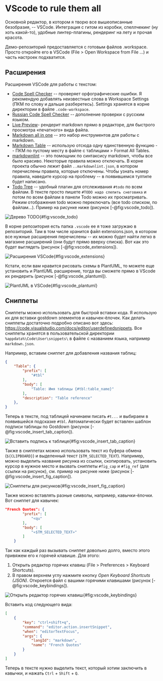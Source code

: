# VScode to rule them all

Основной редактор, в котором я творю все вышеописанные безобразия, -- VSCode. Интеграция с гитом из коробки, спеллчекинг (ну хоть какой-то), удобные линтер-плагины, рендеринг на лету и прочая красота.

Демо-репозиторий предоставляется с готовым файлов .workspace. Просто откройте его в VSCode (File > Open Workspace from File ...) и часть настроек подхватится.

## Расширения

Расширения VSCode для работы с текстом:

- [Code Spell Checker](https://marketplace.visualstudio.com/items?itemName=streetsidesoftware.code-spell-checker) -- проверяет орфографические ошибки. Я рекомендую добавлять неизвестные слова в Workspace Settings (ПКМ по слову и дальше разберетесь). Settings хранятся в корне директории в файле `.code-workspace`.
- [Russian Code Spell Checker](https://marketplace.visualstudio.com/items?itemName=streetsidesoftware.code-spell-checker-russian) -- дополнение проверки с русским языком.
- [Live Preview](https://marketplace.visualstudio.com/items?itemName=ms-vscode.live-server)- рендерит markdown прямо в редакторе, для быстрого просмотра «печатного» вида файла.
- [Markdown all in one](https://marketplace.visualstudio.com/items?itemName=yzhang.markdown-all-in-one) -- это набор инструментов для работы с markdown.
- [Markdown Table](https://marketplace.visualstudio.com/items?itemName=TakumiI.markdowntable) -- использую отсюда одну единственную функцию -- ПКМ по пустому месту в файле с таблицами > Format All Tables.
- [markdownlint](https://marketplace.visualstudio.com/items?itemName=DavidAnson.vscode-markdownlint) -- это помощник по синтаксису markdown, чтобы все было красиво. Некоторые правила можно отключать. В корне проекта обычно лежит файл `..markdownlint.json`, в котором перечислены правила, которые отключены. Чтобы узнать номер правила, наведите курсор на проблему -- в появившемся тултипе будет написано.
- [Todo Tree](https://marketplace.visualstudio.com/items?itemName=Gruntfuggly.todo-tree) -- удобный плагин для отслеживания `#todo` по всем файлам. В тексте просто пишете `#TODO надо слепить снеговика` и потом по всем файлам в панели Todo можно их просматривать. Режим отображения todo можно переключать (все todo списком, по файлам...). Пример на рисунке ниже (рисунок [-@fig:vscode_todo]).

![Дерево TODO](_img/vscode_todo.png){#fig:vscode_todo}

В корне репозитория есть папка `.vscode` ее я тоже загружаю в репозиторий. Там в том числе хранится файл extensions.json, в котором все нужные расширения перечислены -- их можно будет найти легко в магазине расширений (они будут прямо вверху списка). Вот как это будет выглядеть (рисунок [-@fig:vscode_extensions]).

![Расширения VSCode](_img/vscode_extensions.png){#fig:vscode_extensions}

Кстати, если вам нравится рисовать схемы в PlantUML, то можете еще установить и PlantUML расширение, тогда вы сможете прямо в VScode их рендерить (рисунок [-@fig:vscode_plantuml]).

![PlantUML в VSCode](_img/vscode_plantuml.png){#fig:vscode_plantuml}

## Сниппеты

Сниппеты можно использовать для быстрой вставки кода. Я использую их для вставки gostdown элементов и кавычек-ёлочек. Как делать сниппеты достаточно подробно описано вот здесь: https://code.visualstudio.com/docs/editor/userdefinedsnippets. Все сниппеты хранятся в пользовательской директории `%appdata%\Code\User\snippets\` в файле с названием языка, например `markdown.json`.

Например, вставим сниппет для добавления названия таблиц:

```json
{   
    "Table": {
        "prefix": [
            "#tbl"
        ],
        "body": [
            "Table: Имя таблицы {#tbl:table_name}"
        ],
        "description": "Table reference"
    },
}
```

Теперь в тексте, под таблицей начинаем писать `#t...` и выбираем в появившейся подсказке `#tbl`. Автоматически будет вставлен шаблон подписи таблицы по Gostdown (рисунок [-@fig:vscode_insert_tab_caption]).

![Вставить подпись к таблице](_img/vscode_insert_tab_caption.png){#fig:vscode_insert_tab_caption}

Также в сниппетах можно использовать текст из буфера обмена (`${CLIPBOARD}`) и выделенный текст (`$TM_SELECTED_TEXT`). Например, можно выделить название рисунка из ссылки, скопировать, установить курсор в нужное место и вызвать сниппеты `#fig_cap` и `#fig_ref` (для ссылки на рисунок), см. пример на рисунке ниже (рисунок [-@fig:vscode_insert_fig_caption]).

![Сниппеты для рисунков](_img/vscode_insert_fig_caption.png){#fig:vscode_insert_fig_caption}

Также можно вставлять разные символы, например, кавычки-ёлочки. Вот сниппет для кавычек:

```json
"French Quotes": {
        "prefix": [
            "<qu"
        ],
        "body": [
            "«$TM_SELECTED_TEXT»"
        ]
    }
```

Так как каждый раз вызывать сниппет довольно долго, вместо этого привяжем его к горячей клавише. Для этого:

1. Открыть редактор горячих клавиш (File > Preferences > Keyboard Shortcuts).
2. В правом верхнем углу нажмите кнопку _Open Keyboard Shortcuts (JSON)_. Откроется файл с вашими горячими клавишами (рисунок [-@fig:vscode_keybindings]).

![Открыть редактор горячих клавиш](_img/vscode_keybindings.png){#fig:vscode_keybindings}

Вставить код следующего вида:

```json
[
    {
        "key": "ctrl+shift+q",
        "command": "editor.action.insertSnippet",
        "when": "editorTextFocus",
        "args": {
            "langId": "markdown",
            "name": "French Quotes"
        }
    }
]
```

Теперь в тексте нужно выделить текст, который хотим заключить в кавычки, и нажать `Ctrl` + `Shift` + `Q`. 
